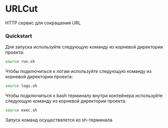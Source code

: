 # URLCut
HTTP сервис для сокращения URL

### Quickstart
Для запуска используйте следующую команду из корневой директории проекта:

```bash
source run.sh
```

Чтобы подключиться к логам используйте следующую команду из корневой директории проекта:

```bash
source logs.sh
```

Чтобы подключиться к bash терминалу внутри контейнера используйте следующую команду из корневой директории проекта:

```bash
source exec.sh
```

Запуск команд осуществялется из sh-терминала
